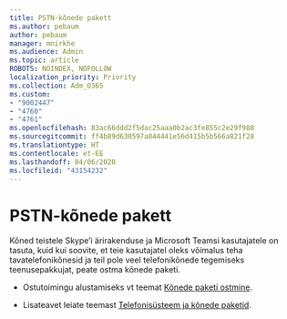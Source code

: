 ```yaml
---
title: PSTN-kõnede pakett
ms.author: pebaum
author: pebaum
manager: mnirkhe
ms.audience: Admin
ms.topic: article
ROBOTS: NOINDEX, NOFOLLOW
localization_priority: Priority
ms.collection: Adm_O365
ms.custom:
- "9002447"
- "4760"
- "4761"
ms.openlocfilehash: 83ac66ddd2f5dac25aaa0b2ac3fe855c2e29f988
ms.sourcegitcommit: ff4b89d630597a044441e56d415b5b566a821f28
ms.translationtype: HT
ms.contentlocale: et-EE
ms.lasthandoff: 04/06/2020
ms.locfileid: "43154232"
---
```

# <a name="pstn-calling-plans"></a>PSTN-kõnede pakett

Kõned teistele Skype’i ärirakenduse ja Microsoft Teamsi kasutajatele on tasuta, kuid kui soovite, et teie kasutajatel oleks võimalus teha tavatelefonikõnesid ja teil pole veel telefonikõnede tegemiseks teenusepakkujat, peate ostma kõnede paketi. 

- Ostutoimingu alustamiseks vt teemat [Kõnede paketi ostmine](https://docs.microsoft.com/MicrosoftTeams/calling-plans-for-office-365). 

- Lisateavet leiate teemast [Telefonisüsteem ja kõnede paketid](https://docs.microsoft.com/MicrosoftTeams/calling-plan-landing-page). 
